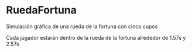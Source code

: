 # RuedaFortuna
Simulación gráfica de una rueda de la fortuna con cinco cupos

Cada jugador estarán dentro de la rueda de la fortuna alrededor de 1.57s y 2.57s
